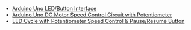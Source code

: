 - [Arduino Uno LED/Button Interface](https://www.tinkercad.com/things/lzLv51NXpCb?sharecode=HhzGfEpuc1_-hAfOyNmA9vQTfTX910Gx-sCd1HMVT2o)
- [Arduino Uno DC Motor Speed Control Circuit with Potentiometer](https://www.tinkercad.com/things/9bjzr1AZDXb)
- [LED Cycle with Potentiometer Speed Control & Pause/Resume Button](https://www.tinkercad.com/things/bOWkKZfKr5F)
